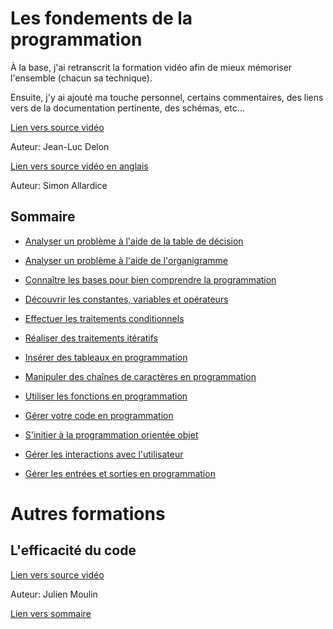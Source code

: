 # Les fondements de la programmation

À la base, j'ai retranscrit la formation vidéo afin de mieux mémoriser l'ensemble (chacun sa technique).

Ensuite, j'y ai ajouté ma touche personnel, certains commentaires, des liens vers de la documentation pertinente, des schémas, etc...

[Lien vers source vidéo](https://www.linkedin.com/learning/les-fondements-de-la-programmation)

Auteur: Jean-Luc Delon

[Lien vers source vidéo en anglais](https://www.lynda.com/JavaScript-tutorials/Foundations-of-Programming-Fundamentals/83603-2.html)

Auteur: Simon Allardice

## Sommaire

- [Analyser un problème à l'aide de la table de décision](analyse.md#analyser-un-problème-à-laide-de-la-table-de-décision)

- [Analyser un problème à l'aide de l'organigramme](analyse.md#analyser-un-problème-à-laide-de-lorganigramme)

- [Connaître les bases pour bien comprendre la programmation](bases.md)

- [Découvrir les constantes, variables et opérateurs](variables.md)

- [Effectuer les traitements conditionnels](conditions.md)

- [Réaliser des traitements itératifs](boucle.md)

- [Insérer des tableaux en programmation](tableau.md)

- [Manipuler des chaînes de caractères en programmation](string.md)

- [Utiliser les fonctions en programmation](fonctions.md)

- [Gérer votre code en programmation](gerer-code.md)

- [S'initier à la programmation orientée objet](poo.md)

- [Gérer les interactions avec l'utilisateur](gerer-utilisateur.md)

- [Gérer les entrées et sorties en programmation](in-out.md)





# Autres formations

## L'efficacité du code

[Lien vers source vidéo](https://www.linkedin.com/learning/les-fondements-de-la-programmation-l-efficacite-du-code)

Auteur: Julien Moulin

[Lien vers sommaire](./autres-cours/efficacite.md)

